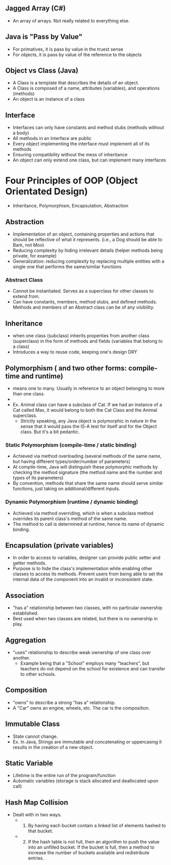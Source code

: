 ## Jagged Array (C#)
- An array of arrays. Not really related to everything else.

## Java is "Pass by Value"
- For primatives, it is pass by value in the truest sense
- For objects, it is pass by value of the reference to the objects

## Object vs Class (Java)
- A Class is a template that describes the details of an object.
- A Class is composed of a name, attributes (variables), and operations (methods)
- An object is an instance of a class

## Interface
- Interfaces can only have constants and method stubs (methods without a body)
- All methods in an Interface are public
- Every object implementing the interface must implement all of its methods
- Ensuring compatibility without the mess of inheritance
- An object can only extend one class, but can implement many interfaces

# Four Principles of OOP (Object Orientated Design)
- Inheritance, Polymorphism, Encapsulation, Abstraction

## Abstraction
- Implementation of an object, containing properties and actions that should be reflective of what it represents. (i.e., a Dog should be able to Bark, not Moo)
- Reducing complexity by hiding irrelevant details (helper methods being private, for example)
- Generalization: reducing complexity by replacing multiple entities with a single one that performs the same/similar functions

### Abstract Class
- Cannot be instantiated. Serves as a superclass for other classes to extend from.
- Can have constants, members, method stubs, and defined methods. Methods and members of an Abstract class can be of any visibility.

## Inheritance
- when one class (subclass) inherits properties from another class (superclass) in the form of methods and fields (variables that belong to a class)
- Introduces a way to reuse code, keeping one's design DRY

## Polymorphism ( and two other forms: compile-time and runtime)
- means one to many. Usually in reference to an object belonging to more than one class.
-
- Ex. Animal class can have a subclass of Cat. If we had an instance of a Cat called Max, it would belong to both the Cat Class and the Animal superclass.
  - Strictly speaking, any Java object is polymorphic in nature in the sense that it would pass the IS-A test for itself and for the Object class. But it's a bit pedantic.

### Static Polymorphism (compile-time / static binding)
- Achieved via method overloading (several methods of the same name, but having different types/order/number of parameters)
- At compile-time, Java will distinguish these polymorphic methods by checking the method signature (the method name and the number and types of its parameters)
- By convention, methods that share the same name should serve similar functions, just taking on additional/different inputs.

### Dynamic Polymorphism (runtime / dynamic binding)
- Achieved via method overriding, which is when a subclass method overrides its parent class's method of the same name.
- The method to call is determined at runtime, hence its name of dynamic binding.

## Encapsulation (private variables)
- In order to access to variables, designer can provide public setter and getter methods.
- Purpose is to hide the class's implementation while enabling other classes to access its methods. Prevent users from being able to set the internal data of the component into an invalid or inconsistent state.

## Association
- "has a" relationship between two classes, with no particular ownership established.
- Best used when two classes are related, but there is no ownership in play.

## Aggregation
- "uses" relationship to describe weak ownership of one class over another.
  - Example being that a "School" employs many "teachers", but teachers do not depend on the school for existence and can transfer to other schools.

## Composition
- "owns" to describe a strong "has a" relationship.
- A "Car" owns an engine, wheels, etc. The car is the composition.

## Immutable Class
- State cannot change.
- Ex. In Java, Strings are immutable and concatenating or uppercasing it results in the creation of a new object.

## Static Variable
- Lifetime is the entire run of the program/function
- Automatic variables (storage is stack allocated and deallocated upon call)

## Hash Map Collision
- Dealt with in two ways.
  - 1) By having each bucket contain a linked list of elements hashed to that bucket.
  - 2) If the hash table is not full, then an algorithm to push the value into an unfilled bucket. If the bucket is full,  then a method to increase the number of buckets available and redistribute entries.
